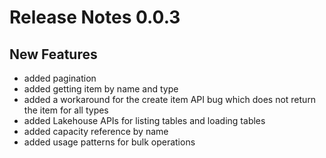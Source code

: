 # Release Notes 0.0.3

## New Features

- added pagination
- added getting item by name and type
- added a workaround for the create item API bug which does not return the item for all types
- added Lakehouse APIs for listing tables and loading tables
- added capacity reference by name
- added usage patterns for bulk operations